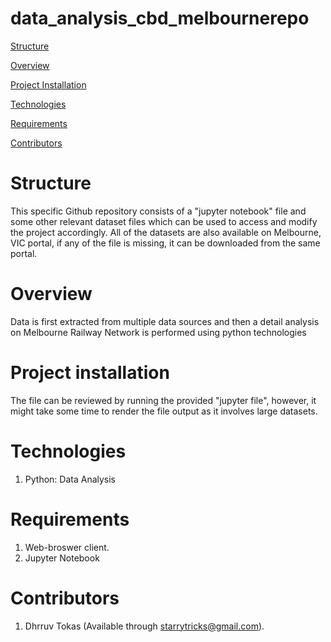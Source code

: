 # data_analysis_cbd_melbournerepo
[Structure](#structure)

[Overview](#overview)

[Project Installation](#project-installation)

[Technologies](#technologies)

[Requirements](#requirements)

[Contributors](#contributors)

# Structure

This specific Github repository consists of a "jupyter notebook" file and some other relevant dataset files which can be used to access and modify the project accordingly. All of the datasets are also available on Melbourne, VIC portal, if any of the file is missing, it can be downloaded from the same portal.

# Overview

Data is first extracted from multiple data sources and then a detail analysis on Melbourne Railway Network is performed using python technologies


# Project installation

The file can be reviewed by running the provided "jupyter file", however, it might take some time to render the file output as it involves large datasets.

# Technologies

1. Python: Data Analysis

# Requirements

1. Web-broswer client.
2. Jupyter Notebook

# Contributors

1. Dhrruv Tokas (Available through starrytricks@gmail.com).


